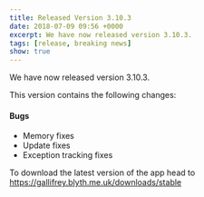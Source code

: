 ```yaml
---
title: Released Version 3.10.3
date: 2018-07-09 09:56 +0000
excerpt: We have now released version 3.10.3.
tags: [release, breaking news]
show: true
---
```


We have now released version 3.10.3.

This version contains the following changes:

#### Bugs

* Memory fixes
* Update fixes
* Exception tracking fixes


To download the latest version of the app head to <https://gallifrey.blyth.me.uk/downloads/stable>
